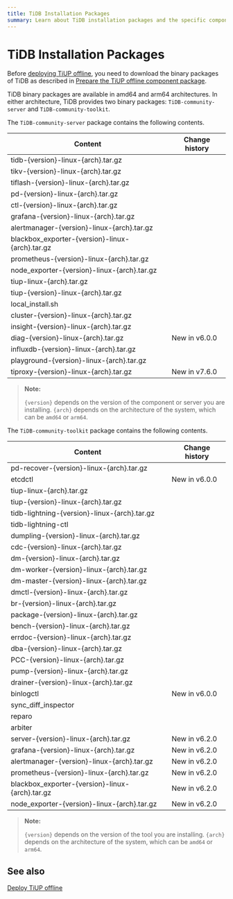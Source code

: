 ```yaml
---
title: TiDB Installation Packages
summary: Learn about TiDB installation packages and the specific components included.
---
```


# TiDB Installation Packages

Before [deploying TiUP offline](/production-deployment-using-tiup.md#deploy-tiup-offline), you need to download the binary packages of TiDB as described in [Prepare the TiUP offline component package](/production-deployment-using-tiup.md#prepare-the-tiup-offline-component-package).

TiDB binary packages are available in amd64 and arm64 architectures. In either architecture, TiDB provides two binary packages: `TiDB-community-server` and `TiDB-community-toolkit`.

The `TiDB-community-server` package contains the following contents.

| Content | Change history |
|---|---|
| tidb-{version}-linux-{arch}.tar.gz |  |
| tikv-{version}-linux-{arch}.tar.gz |  |
| tiflash-{version}-linux-{arch}.tar.gz |  |
| pd-{version}-linux-{arch}.tar.gz |  |
| ctl-{version}-linux-{arch}.tar.gz |  |
| grafana-{version}-linux-{arch}.tar.gz |  |
| alertmanager-{version}-linux-{arch}.tar.gz |  |
| blackbox_exporter-{version}-linux-{arch}.tar.gz |  |
| prometheus-{version}-linux-{arch}.tar.gz |  |
| node_exporter-{version}-linux-{arch}.tar.gz |  |
| tiup-linux-{arch}.tar.gz |  |
| tiup-{version}-linux-{arch}.tar.gz |  |
| local_install.sh |  |
| cluster-{version}-linux-{arch}.tar.gz |  |
| insight-{version}-linux-{arch}.tar.gz |  |
| diag-{version}-linux-{arch}.tar.gz | New in v6.0.0 |
| influxdb-{version}-linux-{arch}.tar.gz |  |
| playground-{version}-linux-{arch}.tar.gz |  |
| tiproxy-{version}-linux-{arch}.tar.gz | New in v7.6.0 |

> **Note:**
>
> `{version}` depends on the version of the component or server you are installing. `{arch}` depends on the architecture of the system, which can be `amd64` or `arm64`.

The `TiDB-community-toolkit` package contains the following contents.

| Content | Change history |
|---|---|
| pd-recover-{version}-linux-{arch}.tar.gz |  |
| etcdctl | New in v6.0.0 |
| tiup-linux-{arch}.tar.gz |  |
| tiup-{version}-linux-{arch}.tar.gz |  |
| tidb-lightning-{version}-linux-{arch}.tar.gz |  |
| tidb-lightning-ctl |  |
| dumpling-{version}-linux-{arch}.tar.gz |  |
| cdc-{version}-linux-{arch}.tar.gz |  |
| dm-{version}-linux-{arch}.tar.gz |  |
| dm-worker-{version}-linux-{arch}.tar.gz |  |
| dm-master-{version}-linux-{arch}.tar.gz |  |
| dmctl-{version}-linux-{arch}.tar.gz |  |
| br-{version}-linux-{arch}.tar.gz |  |
| package-{version}-linux-{arch}.tar.gz |  |
| bench-{version}-linux-{arch}.tar.gz |  |
| errdoc-{version}-linux-{arch}.tar.gz |  |
| dba-{version}-linux-{arch}.tar.gz |  |
| PCC-{version}-linux-{arch}.tar.gz |  |
| pump-{version}-linux-{arch}.tar.gz |  |
| drainer-{version}-linux-{arch}.tar.gz |  |
| binlogctl | New in v6.0.0 |
| sync_diff_inspector |  |
| reparo |  |
| arbiter |  |
| server-{version}-linux-{arch}.tar.gz | New in v6.2.0 |
| grafana-{version}-linux-{arch}.tar.gz | New in v6.2.0 |
| alertmanager-{version}-linux-{arch}.tar.gz | New in v6.2.0 |
| prometheus-{version}-linux-{arch}.tar.gz | New in v6.2.0 |
| blackbox_exporter-{version}-linux-{arch}.tar.gz | New in v6.2.0  |
| node_exporter-{version}-linux-{arch}.tar.gz | New in v6.2.0  |

> **Note:**
>
> `{version}` depends on the version of the tool you are installing. `{arch}` depends on the architecture of the system, which can be `amd64` or `arm64`.

## See also

[Deploy TiUP offline](/production-deployment-using-tiup.md#deploy-tiup-offline)
